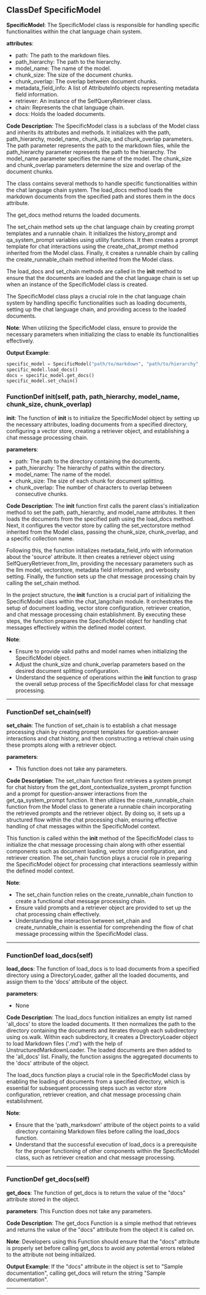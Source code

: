 ## ClassDef SpecificModel
**SpecificModel**: The SpecificModel class is responsible for handling specific functionalities within the chat language chain system.

**attributes**:
- path: The path to the markdown files.
- path_hierarchy: The path to the hierarchy.
- model_name: The name of the model.
- chunk_size: The size of the document chunks.
- chunk_overlap: The overlap between document chunks.
- metadata_field_info: A list of AttributeInfo objects representing metadata field information.
- retriever: An instance of the SelfQueryRetriever class.
- chain: Represents the chat language chain.
- docs: Holds the loaded documents.

**Code Description**:
The SpecificModel class is a subclass of the Model class and inherits its attributes and methods. It initializes with the path, path_hierarchy, model_name, chunk_size, and chunk_overlap parameters. The path parameter represents the path to the markdown files, while the path_hierarchy parameter represents the path to the hierarchy. The model_name parameter specifies the name of the model. The chunk_size and chunk_overlap parameters determine the size and overlap of the document chunks.

The class contains several methods to handle specific functionalities within the chat language chain system. The load_docs method loads the markdown documents from the specified path and stores them in the docs attribute.

The get_docs method returns the loaded documents.

The set_chain method sets up the chat language chain by creating prompt templates and a runnable chain. It initializes the history_prompt and qa_system_prompt variables using utility functions. It then creates a prompt template for chat interactions using the create_chat_prompt method inherited from the Model class. Finally, it creates a runnable chain by calling the create_runnable_chain method inherited from the Model class.

The load_docs and set_chain methods are called in the __init__ method to ensure that the documents are loaded and the chat language chain is set up when an instance of the SpecificModel class is created.

The SpecificModel class plays a crucial role in the chat language chain system by handling specific functionalities such as loading documents, setting up the chat language chain, and providing access to the loaded documents.

**Note**: When utilizing the SpecificModel class, ensure to provide the necessary parameters when initializing the class to enable its functionalities effectively.

**Output Example**:
```python
specific_model = SpecificModel("path/to/markdown", "path/to/hierarchy", "model_name", 1000, 100)
specific_model.load_docs()
docs = specific_model.get_docs()
specific_model.set_chain()
```
### FunctionDef __init__(self, path, path_hierarchy, model_name, chunk_size, chunk_overlap)
**__init__**: The function of __init__ is to initialize the SpecificModel object by setting up the necessary attributes, loading documents from a specified directory, configuring a vector store, creating a retriever object, and establishing a chat message processing chain.

**parameters**:
- path: The path to the directory containing the documents.
- path_hierarchy: The hierarchy of paths within the directory.
- model_name: The name of the model.
- chunk_size: The size of each chunk for document splitting.
- chunk_overlap: The number of characters to overlap between consecutive chunks.

**Code Description**:
The __init__ function first calls the parent class's initialization method to set the path, path_hierarchy, and model_name attributes. It then loads the documents from the specified path using the load_docs method. Next, it configures the vector store by calling the set_vectorstore method inherited from the Model class, passing the chunk_size, chunk_overlap, and a specific collection name. 

Following this, the function initializes metadata_field_info with information about the 'source' attribute. It then creates a retriever object using SelfQueryRetriever.from_llm, providing the necessary parameters such as the llm model, vectorstore, metadata field information, and verbosity setting. Finally, the function sets up the chat message processing chain by calling the set_chain method.

In the project structure, the __init__ function is a crucial part of initializing the SpecificModel class within the chat_langchain module. It orchestrates the setup of document loading, vector store configuration, retriever creation, and chat message processing chain establishment. By executing these steps, the function prepares the SpecificModel object for handling chat messages effectively within the defined model context.

**Note**:
- Ensure to provide valid paths and model names when initializing the SpecificModel object.
- Adjust the chunk_size and chunk_overlap parameters based on the desired document splitting configuration.
- Understand the sequence of operations within the __init__ function to grasp the overall setup process of the SpecificModel class for chat message processing.
***
### FunctionDef set_chain(self)
**set_chain**: The function of set_chain is to establish a chat message processing chain by creating prompt templates for question-answer interactions and chat history, and then constructing a retrieval chain using these prompts along with a retriever object.

**parameters**:
- This function does not take any parameters.

**Code Description**:
The set_chain function first retrieves a system prompt for chat history from the get_dont_contextualize_system_prompt function and a prompt for question-answer interactions from the get_qa_system_prompt function. It then utilizes the create_runnable_chain function from the Model class to generate a runnable chain incorporating the retrieved prompts and the retriever object. By doing so, it sets up a structured flow within the chat processing chain, ensuring effective handling of chat messages within the SpecificModel context.

This function is called within the __init__ method of the SpecificModel class to initialize the chat message processing chain along with other essential components such as document loading, vector store configuration, and retriever creation. The set_chain function plays a crucial role in preparing the SpecificModel object for processing chat interactions seamlessly within the defined model context.

**Note**:
- The set_chain function relies on the create_runnable_chain function to create a functional chat message processing chain.
- Ensure valid prompts and a retriever object are provided to set up the chat processing chain effectively.
- Understanding the interaction between set_chain and create_runnable_chain is essential for comprehending the flow of chat message processing within the SpecificModel class.
***
### FunctionDef load_docs(self)
**load_docs**: The function of load_docs is to load documents from a specified directory using a DirectoryLoader, gather all the loaded documents, and assign them to the 'docs' attribute of the object.

**parameters**:
- None

**Code Description**: 
The load_docs function initializes an empty list named 'all_docs' to store the loaded documents. It then normalizes the path to the directory containing the documents and iterates through each subdirectory using os.walk. Within each subdirectory, it creates a DirectoryLoader object to load Markdown files ('.md') with the help of UnstructuredMarkdownLoader. The loaded documents are then added to the 'all_docs' list. Finally, the function assigns the aggregated documents to the 'docs' attribute of the object.

The load_docs function plays a crucial role in the SpecificModel class by enabling the loading of documents from a specified directory, which is essential for subsequent processing steps such as vector store configuration, retriever creation, and chat message processing chain establishment.

**Note**:
- Ensure that the 'path_marksdown' attribute of the object points to a valid directory containing Markdown files before calling the load_docs function.
- Understand that the successful execution of load_docs is a prerequisite for the proper functioning of other components within the SpecificModel class, such as retriever creation and chat message processing.
***
### FunctionDef get_docs(self)
**get_docs**: The function of get_docs is to return the value of the "docs" attribute stored in the object.

**parameters**: 
This Function does not take any parameters.

**Code Description**: 
The get_docs Function is a simple method that retrieves and returns the value of the "docs" attribute from the object it is called on.

**Note**: 
Developers using this Function should ensure that the "docs" attribute is properly set before calling get_docs to avoid any potential errors related to the attribute not being initialized.

**Output Example**: 
If the "docs" attribute in the object is set to "Sample documentation", calling get_docs will return the string "Sample documentation".
***
